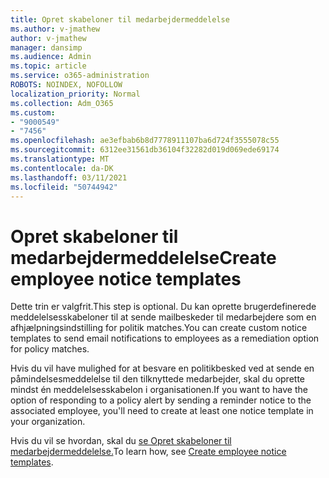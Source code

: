```yaml
---
title: Opret skabeloner til medarbejdermeddelelse
ms.author: v-jmathew
author: v-jmathew
manager: dansimp
ms.audience: Admin
ms.topic: article
ms.service: o365-administration
ROBOTS: NOINDEX, NOFOLLOW
localization_priority: Normal
ms.collection: Adm_O365
ms.custom:
- "9000549"
- "7456"
ms.openlocfilehash: ae3efbab6b8d7778911107ba6d724f3555078c55
ms.sourcegitcommit: 6312ee31561db36104f32282d019d069ede69174
ms.translationtype: MT
ms.contentlocale: da-DK
ms.lasthandoff: 03/11/2021
ms.locfileid: "50744942"
---
```

# <a name="create-employee-notice-templates"></a><span data-ttu-id="d8c08-102">Opret skabeloner til medarbejdermeddelelse</span><span class="sxs-lookup"><span data-stu-id="d8c08-102">Create employee notice templates</span></span>

<span data-ttu-id="d8c08-103">Dette trin er valgfrit.</span><span class="sxs-lookup"><span data-stu-id="d8c08-103">This step is optional.</span></span> <span data-ttu-id="d8c08-104">Du kan oprette brugerdefinerede meddelelsesskabeloner til at sende mailbeskeder til medarbejdere som en afhjælpningsindstilling for politik matches.</span><span class="sxs-lookup"><span data-stu-id="d8c08-104">You can create custom notice templates to send email notifications to employees as a remediation option for policy matches.</span></span>

<span data-ttu-id="d8c08-105">Hvis du vil have mulighed for at besvare en politikbesked ved at sende en påmindelsesmeddelelse til den tilknyttede medarbejder, skal du oprette mindst én meddelelsesskabelon i organisationen.</span><span class="sxs-lookup"><span data-stu-id="d8c08-105">If you want to have the option of responding to a policy alert by sending a reminder notice to the associated employee, you'll need to create at least one notice template in your organization.</span></span>

<span data-ttu-id="d8c08-106">Hvis du vil se hvordan, skal du [se Opret skabeloner til medarbejdermeddelelse.](https://go.microsoft.com/fwlink/?linkid=2129080)</span><span class="sxs-lookup"><span data-stu-id="d8c08-106">To learn how, see [Create employee notice templates](https://go.microsoft.com/fwlink/?linkid=2129080).</span></span>
